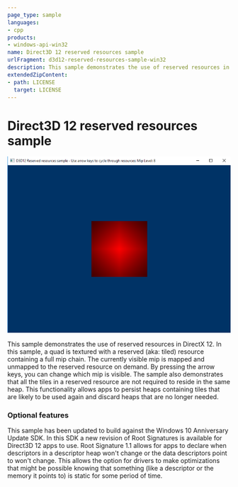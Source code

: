 ```yaml
---
page_type: sample
languages:
- cpp
products:
- windows-api-win32
name: Direct3D 12 reserved resources sample
urlFragment: d3d12-reserved-resources-sample-win32
description: This sample demonstrates the use of reserved resources in DirectX 12.
extendedZipContent:
- path: LICENSE
  target: LICENSE
---
```


# Direct3D 12 reserved resources sample
![ReservedResources GUI](src/D3D12ReservedResources.png)

This sample demonstrates the use of reserved resources in DirectX 12. In this sample, a quad is textured with a reserved (aka: tiled) resource containing a full mip chain. The currently visible mip is mapped and unmapped to the reserved resource on demand. By pressing the arrow keys, you can change which mip is visible. The sample also demonstrates that all the tiles in a reserved resource are not required to reside in the same heap. This functionality allows apps to persist heaps containing tiles that are likely to be used again and discard heaps that are no longer needed.

### Optional features
This sample has been updated to build against the Windows 10 Anniversary Update SDK. In this SDK a new revision of Root Signatures is available for Direct3D 12 apps to use. Root Signature 1.1 allows for apps to declare when descriptors in a descriptor heap won't change or the data descriptors point to won't change.  This allows the option for drivers to make optimizations that might be possible knowing that something (like a descriptor or the memory it points to) is static for some period of time.